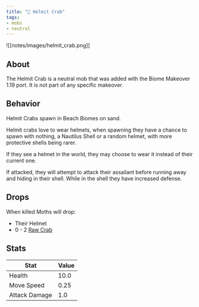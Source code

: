 ```yaml
---
title: "🦀 Helmit Crab"
tags:
- mobs
- neutral
---
```


![[notes/images/helmit_crab.png]]
## About

The Helmit Crab is a neutral mob that was added with the Biome Makeover 1.19 port. It is not part of any specific makeover.

## Behavior
Helmit Crabs spawn in Beach Biomes on sand.

Helmit crabs love to wear helmets, when spawning they have a chance to spawn with nothing, a Nautilus Shell or a random helmet, with more protective shells being rarer.

If they see a helmet in the world, they may choose to wear it instead of their current one.

If attacked, they will attempt to attack their assailant before running away and hiding in their shell. While in the shell they have increased defense.

## Drops
When killed Moths will drop:
- Their Helmet
- 0 - 2 [Raw Crab](notes/item/raw_crab)

## Stats
| Stat | Value |
| ---- | ------ |
| Health | 10.0 |
| Move Speed | 0.25 | 
| Attack Damage | 1.0 |